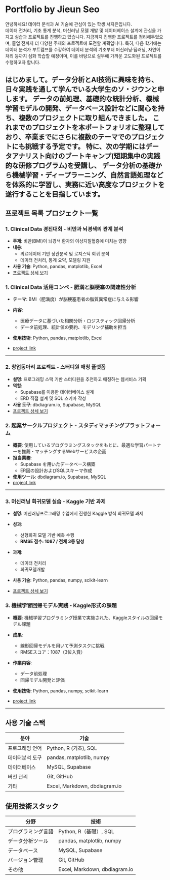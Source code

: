 # Portfolio by Jieun Seo

안녕하세요! 데이터 분석과 AI 기술에 관심이 있는 학생 서지은입니다.  
데이터 전처리, 기초 통계 분석, 머신러닝 모델 개발 및 데이터베이스 설계에 관심을 가지고 실습과 프로젝트를 진행하고 있습니다.
지금까지 진행한 프로젝트를 정리해두었으며, 졸업 전까지 더 다양한 주제의 프로젝트에 도전할 계획입니다.
특히, 다음 학기에는 데이터 분석가 부트캠프를 수강하여 데이터 분석의 기초부터 머신러닝·딥러닝, 자연어 처리 등까지 심화 학습할 예정이며, 이를 바탕으로 실무에 가까운 고도화된 프로젝트를 수행하고자 합니다.

はじめまして。データ分析とAI技術に興味を持ち、日々実践を通して学んでいる大学生のソ・ジウンと申します。
データの前処理、基礎的な統計分析、機械学習モデルの開発、データベース設計などに関心を持ち、複数のプロジェクトに取り組んできました。
これまでのプロジェクトを本ポートフォリオに整理しており、卒業までにさらに複数のテーマでのプロジェクトにも挑戦する予定です。
特に、次の学期にはデータアナリスト向けのブートキャンプ(短期集中の実践的な研修プログラム)を受講し、
データ分析の基礎から機械学習・ディープラーニング、自然言語処理などを体系的に学習し、実務に近い高度なプロジェクトを遂行することを目指しています。
---

## 프로젝트 목록 プロジェクト一覧

### 1. Clinical Data 경진대회 - 비만과 뇌경색의 관계 분석

- **주제**: 비만(BMI)이 뇌경색 환자의 이상지질혈증에 미치는 영향
- **내용**:
  - 의료데이터 기반 상관분석 및 로지스틱 회귀 분석
  - 데이터 전처리, 통계 요약, 모델링 지원
- **사용 기술**: Python, pandas, matplotlib, Excel
- [프로젝트 상세 보기](./clinical-data-competition/README.md)

### 1. Clinical Data 活用コンペ - 肥満と脳梗塞の関連性分析
- **テーマ**: BMI（肥満度）が脳梗塞患者の脂質異常症に与える影響

- **内容**:
  - 医療データに基づいた相関分析・ロジスティック回帰分析
  - データ前処理、統計値の要約、モデリング補助を担当
- **使用技術**: Python, pandas, matplotlib, Excel
- [project link](./clinical-data-competition/README.md)
---

### 2. 창업동아리 프로젝트 - 스터디원 매칭 플랫폼

- **설명**: 프로그래밍 스택 기반 스터디원을 추천하고 매칭하는 웹서비스 기획
- **역할**:
  - Supabase를 이용한 데이터베이스 설계
  - ERD 직접 설계 및 SQL 스키마 작성
- **사용 도구**: dbdiagram.io, Supabase, MySQL
- [프로젝트 상세 보기](./study-matching/README.md)

### 2. 起業サークルプロジェクト - スタディマッチングプラットフォーム
- **概要**: 使用しているプログラミングスタックをもとに、最適な学習パートナーを推薦・マッチングするWebサービスの企画
- **担当業務**:
  - Supabase を用いたデータベース構築
  - ER図の設計およびSQLスキーマ作成
- **使用ツール**: dbdiagram.io, Supabase, MySQL
- [project link](./study-matching/README.md)
---

### 3. 머신러닝 회귀모델 실습 - Kaggle 기반 과제

- **설명**: 머신러닝프로그래밍 수업에서 진행한 Kaggle 방식 회귀모델 과제
- **성과**:
  - 선형회귀 모델 기반 예측 수행
  - **RMSE 점수: 1087 / 전체 3등 달성** 
- **과제**:
  - 데이터 전처리
  - 회귀모델개발
  
- **사용 기술**: Python, pandas, numpy, scikit-learn
- [프로젝트 상세 보기](./ml-kaggle-regression/README.md)

### 3. 機械学習回帰モデル実践 - Kaggle形式の課題
- **概要**: 機械学習プログラミング授業で実施された、Kaggleスタイルの回帰モデル課題
- **成果**:
  - 線形回帰モデルを用いて予測タスクに挑戦
  - RMSEスコア：1087（3位入賞）
- **作業内容**:
  - データ前処理
  - 回帰モデル開発と評価
  
- **使用技術**: Python, pandas, numpy, scikit-learn
- [project link](./ml-kaggle-regression/README.md)
---

## 사용 기술 스택

| 분야 | 기술 |
|------|------|
| 프로그래밍 언어 | Python, R (기초), SQL |
| 데이터분석 도구 | pandas, matplotlib, numpy |
| 데이터베이스 | MySQL, Supabase |
| 버전 관리 | Git, GitHub |
| 기타 | Excel, Markdown, dbdiagram.io |

## 使用技術スタック

| 分野        | 技術                            |
| --------- | ----------------------------- |
| プログラミング言語 | Python, R（基礎）, SQL            |
| データ分析ツール  | pandas, matplotlib, numpy     |
| データベース    | MySQL, Supabase               |
| バージョン管理   | Git, GitHub                   |
| その他       | Excel, Markdown, dbdiagram.io |
